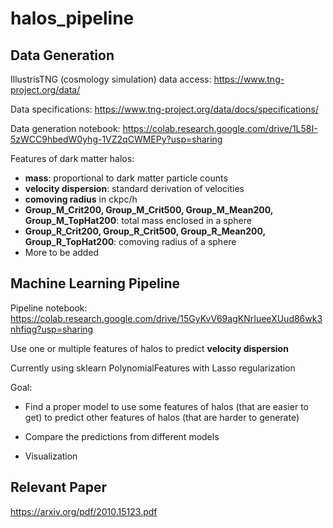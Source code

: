# halos_pipeline

## Data Generation

IllustrisTNG (cosmology simulation) data access: https://www.tng-project.org/data/

Data specifications: https://www.tng-project.org/data/docs/specifications/

Data generation notebook: https://colab.research.google.com/drive/1L58I-5zWCC9hbedW0yhg-1VZ2qCWMEPy?usp=sharing

Features of dark matter halos: 
- **mass**: proportional to dark matter particle counts
- **velocity dispersion**: standard derivation of velocities
- **comoving radius** in ckpc/h
- **Group_M_Crit200, Group_M_Crit500, Group_M_Mean200, Group_M_TopHat200**: total mass enclosed in a sphere
- **Group_R_Crit200, Group_R_Crit500, Group_R_Mean200, Group_R_TopHat200**: comoving radius of a sphere
- More to be added

## Machine Learning Pipeline
Pipeline notebook: https://colab.research.google.com/drive/15GyKvV69agKNrIueeXUud86wk3nhfiqg?usp=sharing

Use one or multiple features of halos to predict **velocity dispersion**

Currently using sklearn PolynomialFeatures with Lasso regularization 

Goal: 

- Find a proper model to use some features of halos (that are easier to get) to predict other features of halos (that are harder to generate)

- Compare the predictions from different models

- Visualization

## Relevant Paper

https://arxiv.org/pdf/2010.15123.pdf
